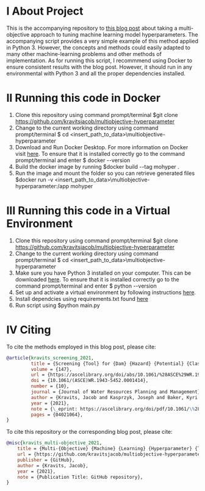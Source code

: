 # I About Project
This is the accompanying repository to [this blog post](https://kravitsjacob.github.io/multiobjective-hyperparameter/) about taking a multi-objective approach to tuning machine learning model hyperparameters. The accompanying script provides a very simple example of this method applied in Python 3. However, the concepts and methods could easily adapted to many other machine-learning problems and other methods of implementation. As for running this script, I recommmend using Docker to ensure consistent results with the blog post. However, it should run in any environmental with Python 3 and all the proper dependencies installed. 

# II Running this code in Docker
1. Clone this repository using command prompt/terminal $git clone https://github.com/kravitsjacob/multiobjective-hyperparameter 
2. Change to the current working directory using command prompt/terminal $ cd <insert_path_to_data>\multiobjective-hyperparameter
3. Download and Run Docker Desktop. For more information on Docker visit [here](https://docs.docker.com/desktop/). To ensure 
that it is installed correctly go to the command prompt/terminal and enter $ docker --version
4. Build the docker image by running $docker build --tag mohyper .
5. Run the image and mount the folder so you can retrieve generated files $docker run -v <insert_path_to_data>\multiobjective-hyperparameter:/app mohyper 

# III Running this code in a Virtual Environment
1. Clone this repository using command prompt/terminal $git clone https://github.com/kravitsjacob/multiobjective-hyperparameter 
2. Change to the current working directory using command prompt/terminal $ cd <insert_path_to_data>\multiobjective-hyperparameter
3. Make sure you have Python 3 installed on your computer. This can be downloaded [here](https://www.python.org/downloads/). To ensure 
that it is installed correctly go to the command prompt/terminal and enter $ python --version
4. Set up and activate a virtual environment by following instructions [here](https://packaging.python.org/guides/installing-using-pip-and-virtual-environments/). 
7. Install dependcies using requirements.txt found [here](https://packaging.python.org/guides/installing-using-pip-and-virtual-environments/#using-requirements-files)
8. Run script using $python main.py

# IV Citing
To cite the methods employed in this blog post, please cite:
```bibtex
@article{kravits_screening_2021,
         title = {Screening {Tool} for {Dam} {Hazard} {Potential} {Classification} {Using} {Machine} {Learning} and {Multiobjective} {Parameter} {Tuning}},
         volume = {147},
         url = {https://ascelibrary.org/doi/abs/10.1061/%28ASCE%29WR.1943-5452.0001414},
         doi = {10.1061/(ASCE)WR.1943-5452.0001414},
         number = {10},
         journal = {Journal of Water Resources Planning and Management},
         author = {Kravits, Jacob and Kasprzyk, Joseph and Baker, Kyri and Andreadis, Konstantinos},
         year = {2021},
         note = {\_eprint: https://ascelibrary.org/doi/pdf/10.1061/\%28ASCE\%29WR.1943-5452.0001414},
         pages = {04021064},
}
```

To cite this repository or the corresponding blog post, please cite:
```bibtex
@misc{kravits_multi-objective_2021,
	title = {Multi-{Objective} {Machine} {Learning} {Hyperparameter} {Tuning} ({Without} {Explicit} {Objective} {Weighting})},
	url = {https://github.com/kravitsjacob/multiobjective-hyperparameter},
	publisher = {GitHub},
	author = {Kravits, Jacob},
	year = {2021},
	note = {Publication Title: GitHub repository},
}
```

